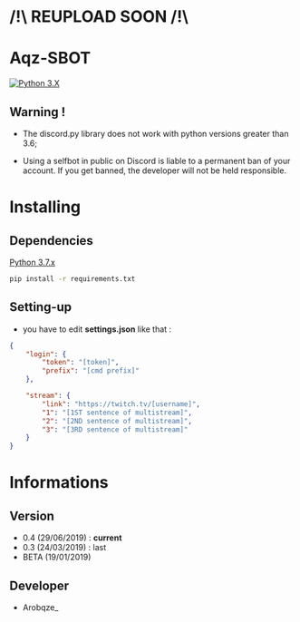  # /!\ REUPLOAD SOON /!\

# Aqz-SBOT

[![Python 3.X](https://forthebadge.com/images/badges/made-with-python.svg)](https://www.python.org/downloads/release/python-370/)

## Warning !

  - The discord.py library does not work with python versions greater than 3.6;
  
  - Using a selfbot in public on Discord is liable to a permanent ban of your account. If you get banned, the developer will
  not be held responsible.

# Installing

  ## Dependencies

   [Python 3.7.x](https://www.python.org/downloads/release/python-370/)

 ```bash
 pip install -r requirements.txt
 ```

 ## Setting-up

- you have to edit **settings.json** like that :
```json
{
	"login": {
		"token": "[token]",
		"prefix": "[cmd prefix]"
	},

	"stream": {
		"link": "https://twitch.tv/[username]",
		"1": "[1ST sentence of multistream]",
		"2": "[2ND sentence of multistream]",
		"3": "[3RD sentence of multistream]"
	}
}
```

# Informations

  ## Version

  - 0.4 (29/06/2019) : **current**
  - 0.3 (24/03/2019) : last
  - BETA (19/01/2019)

  ## Developer

  - Arobqze_
